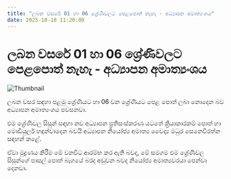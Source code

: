 ```yaml
---
title: "ලබන වසරේ 01 හා 06 ශ්‍රේණිවලට පෙළපොත් නැහැ - අධ්‍යාපන අමාත්‍යංශය"
date: 2025-10-18 11:20:00
---
```


# ලබන වසරේ 01 හා 06 ශ්‍රේණිවලට පෙළපොත් නැහැ - අධ්‍යාපන අමාත්‍යංශය

![Thumbnail](https://helakuru.sgp1.cdn.digitaloceanspaces.com/esana/images/lib/ministry-of-education-thumb.jpg)

ලබන වසර සඳහා පළමු ශ්‍රේණියට හා 06 වන ශ්‍රේණියට පෙළ පොත් ලබා නොදෙන බව අධ්‍යාපන අමාත්‍යංශය පවසනවා.

එම ශ්‍රේණිවල සිසුන් සඳහා නව අධ්‍යාපන ප්‍රතිසංස්කරණ යටතේ ක්‍රියාකාරකම් පොත් හා මොඩියුලර් හඳුන්වාදෙන බවයි අධ්‍යාපන නියෝජ්‍ය අමාත්‍ය වෛද්‍ය මධුර සෙනෙවිරත්න සඳහන් කළේ.

ඒවා මුද්‍රණය කිරීම මේ වනවිට ආරම්භ කර ඇති බවද, මේ සමගම එම ශ්‍රේණිවල සිසුන්ගේ පාසල් පොත් බෑගයේ බරද අඩුවන බවද නියෝජ්‍ය අමාත්‍යවරයා පෙන්වා දෙනවා.

